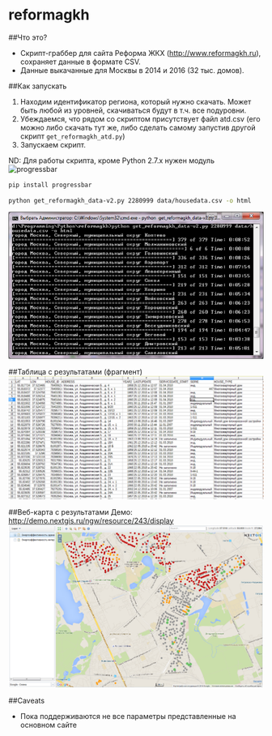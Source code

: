 reformagkh
==========

##Что это?
* Скрипт-граббер для сайта Реформа ЖКХ (http://www.reformagkh.ru), сохраняет данные в формате CSV.
* Данные выкачанные для Москвы в 2014 и 2016 (32 тыс. домов).

##Как запускать

1. Находим идентификатор региона, который нужно скачать. Может быть любой из уровней, скачиваться будут в т.ч. все подуровни.
2. Убеждаемся, что рядом со скриптом присутствует файл atd.csv (его можно либо скачать тут же, либо сделать самому запустив другой скрипт `get_reformagkh_atd.py`)
3. Запускаем скрипт.

ND: Для работы скрипта, кроме Python 2.7.x нужен модуль ![progressbar](https://pypi.python.org/pypi/progressbar)

```bash
pip install progressbar
```

```bash
python get_reformagkh_data-v2.py 2280999 data/housedata.csv -o html
```

![Example3](/img/running.png)

##Таблица с результатами (фрагмент)
![Example1](/img/table.png)

##Веб-карта с результатами
Демо: http://demo.nextgis.ru/ngw/resource/243/display
![Example2](/img/map.png)

##Caveats

* Пока поддерживаются не все параметры представленные на основном сайте
